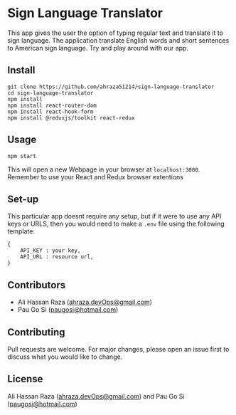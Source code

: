 # Sign Language Translator

This app gives the user the option of typing regular text and translate it to sign language. 
The application translate English words and short sentences to American sign language.
Try and play around with our app. 

## Install
```
git clone https://github.com/ahraza51214/sign-language-translator 
cd sign-language-translator
npm install
npm install react-router-dom
npm install react-hook-form
npm install @reduxjs/toolkit react-redux
```

## Usage
```
npm start
``` 
This will open a new Webpage in your browser at `localhost:3000`. Remember to use your React and Redux browser extentions

## Set-up

This particular app doesnt require any setup, but if it were to use any API keys or URLS, then you would need to make a `.env` file using the following template:

```
{
    API_KEY : your key,
    API_URL : resource url,
}
```

## Contributors

* Ali Hassan Raza (ahraza.devOps@gmail.com)
* Pau Go Si (paugosi@hotmail.com)

## Contributing
Pull requests are welcome. For major changes, please open an issue first to discuss what you would like to change.

## License
Ali Hassan Raza (ahraza.devOps@gmail.com) and Pau Go Si (paugosi@hotmail.com)
